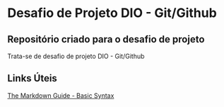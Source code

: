 # Desafio de Projeto DIO - Git/Github
## Repositório criado para o desafio de projeto
Trata-se de desafio de projeto DIO - Git/Github

## Links Úteis 
[The Markdown Guide - Basic Syntax](https://www.markdownguide.org/basic-syntax/)
